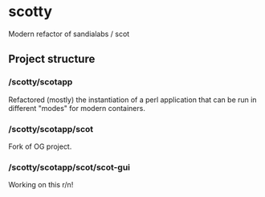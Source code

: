 # scotty
Modern refactor of sandialabs / scot

## Project structure

### /scotty/scotapp

Refactored (mostly) the instantiation of a perl application that can be run in different "modes" for modern containers.

### /scotty/scotapp/scot

Fork of OG project.

### /scotty/scotapp/scot/scot-gui

Working on this r/n!
